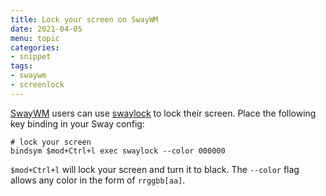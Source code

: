 ```yaml
---
title: Lock your screen on SwayWM
date: 2021-04-05
menu: topic
categories:
- snippet
tags:
- swaywm
- screenlock
---
```


[SwayWM](https://swaywm.org/) users can use [swaylock](https://github.com/swaywm/swaylock) to lock their screen. Place the following key binding in your Sway config:

```shell
# lock your screen
bindsym $mod+Ctrl+l exec swaylock --color 000000
```

`$mod+Ctrl+l` will lock your screen and turn it to black. The `--color` flag allows any color in the form of `rrggbb[aa]`.
